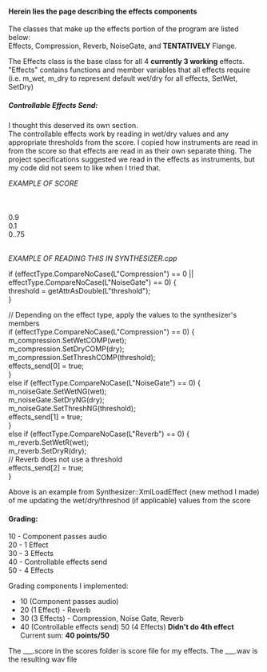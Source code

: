 #### Herein lies the page describing the effects components

The classes that make up the effects portion of the program are listed below:  
Effects, Compression, Reverb, NoiseGate, and **TENTATIVELY** Flange.  

The Effects class is the base class for all 4 **currently 3 working** effects. "Effects" contains functions and member variables that all effects require (i.e. m_wet, m_dry to represent default wet/dry for all effects, SetWet, SetDry)  

##### Controllable Effects Send:  
I thought this deserved its own section.  
The controllable effects work by reading in wet/dry values and any appropriate thresholds from the score. I copied how instruments are read in from the score so that effects are read in as their own separate thing. The project specifications suggested we read in the effects as instruments, but my code did not seem to like when I tried that.  

*EXAMPLE OF SCORE*  
<effects>  
        <!-- Compression -->  
        <effect type="Compression">  
            <wet>0.9</wet>  
            <dry>0.1</dry>  
            <threshold>0..75</threshold>  
        </effect>  
</effects>  

*EXAMPLE OF READING THIS IN SYNTHESIZER.cpp*  

if (effectType.CompareNoCase(L"Compression") == 0 || effectType.CompareNoCase(L"NoiseGate") == 0) {  
    threshold = getAttrAsDouble(L"threshold");  
}  

// Depending on the effect type, apply the values to the synthesizer's members  
if (effectType.CompareNoCase(L"Compression") == 0) {  
    m_compression.SetWetCOMP(wet);  
    m_compression.SetDryCOMP(dry);  
    m_compression.SetThreshCOMP(threshold);  
    effects_send[0] = true;  
}  
else if (effectType.CompareNoCase(L"NoiseGate") == 0) {  
    m_noiseGate.SetWetNG(wet);  
    m_noiseGate.SetDryNG(dry);  
    m_noiseGate.SetThreshNG(threshold);  
    effects_send[1] = true;  
}  
else if (effectType.CompareNoCase(L"Reverb") == 0) {  
    m_reverb.SetWetR(wet);  
    m_reverb.SetDryR(dry);  
    // Reverb does not use a threshold  
    effects_send[2] = true;  
}  

Above is an example from Synthesizer::XmlLoadEffect (new method I made) of me updating the wet/dry/threshod (if applicable) values from the score

#### Grading:  
10 - Component passes audio  
20 - 1 Effect  
30 - 3 Effects  
40 - Controllable effects send  
50 - 4 Effects  

Grading components I implemented:
+ 10 (Component passes audio)  
+ 20 (1 Effect)  - Reverb
+ 30 (3 Effects) - Compression, Noise Gate, Reverb
+ 40 (Controllable effects send) 
50 (4 Effects) **Didn't do 4th effect**  
Current sum: **40 points/50**

The ___.score in the scores folder is score file for my effects. The ___.wav is the resulting wav file

